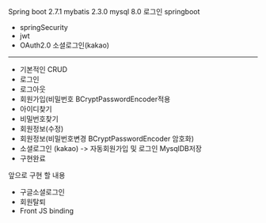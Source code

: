 
Spring boot 2.7.1 mybatis 2.3.0 mysql 8.0 
로그인 springboot 
+ springSecurity
+ jwt
+ OAuth2.0 소셜로그인(kakao)
--------------------------------------------
+ 기본적인 CRUD 
+ 로그인
+ 로그아웃
+ 회원가입(비밀번호 BCryptPasswordEncoder적용
+ 아이디찾기
+ 비밀번호찾기
+ 회원정보(수정)
+ 회원정보(비밀번호변경 BCryptPasswordEncoder 암호화)
+ 소셜로그인 (kakao) -> 자동회원가입 및 로그인 MysqlDB저장
+ 구현완료

앞으로 구현 할 내용

+ 구글소셜로그인
+ 회원탈퇴
+ Front JS binding

